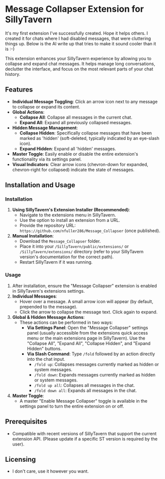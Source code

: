 # Message Collapser Extension for SillyTavern
It's my first extension I've successfully created. Hope it helps others. I created it for chats where I had disabled messages, that were cluttering things up. Below is the AI write up that tries to make it sound cooler than it is :-)

This extension enhances your SillyTavern experience by allowing you to collapse and expand chat messages. It helps manage long conversations, declutter the interface, and focus on the most relevant parts of your chat history.

## Features

*   **Individual Message Toggling**: Click an arrow icon next to any message to collapse or expand its content.
*   **Global Actions**:
    *   **Collapse All**: Collapse all messages in the current chat.
    *   **Expand All**: Expand all previously collapsed messages.
*   **Hidden Message Management**:
    *   **Collapse Hidden**: Specifically collapse messages that have been marked as 'hidden' (soft-deleted, typically indicated by an eye-slash icon).
    *   **Expand Hidden**: Expand all 'hidden' messages.
*   **Master Toggle**: Easily enable or disable the entire extension's functionality via its settings panel.
*   **Visual Indicators**: Clear arrow icons (chevron-down for expanded, chevron-right for collapsed) indicate the state of messages.

## Installation and Usage

### Installation

1.  **Using SillyTavern's Extension Installer (Recommended)**:
    *   Navigate to the extensions menu in SillyTavern.
    *   Use the option to install an extension from a URL.
    *   Provide the repository URL: `https://github.com/nfuller286/Message_Collapser` (once published).
2.  **Manual Installation**:
    *   Download the `Message_Collapser` folder.
    *   Place it into your `/SillyTavern/public/extensions/` or `/SillyTavern/extensions/` directory (refer to your SillyTavern version's documentation for the correct path).
    *   Restart SillyTavern if it was running.

### Usage

1.  After installation, ensure the "Message Collapser" extension is enabled in SillyTavern's extensions settings.
2.  **Individual Messages**:
    *   Hover over a message. A small arrow icon will appear (by default, prepended to the message).
    *   Click the arrow to collapse the message text. Click again to expand.
3.  **Global & Hidden Message Actions**:
    *   These actions can be performed in two ways:
        *   **Via Settings Panel**: Open the "Message Collapser" settings panel (usually accessible from the extensions quick access menu or the main extensions page in SillyTavern). Use the "Collapse All", "Expand All", "Collapse Hidden", and "Expand Hidden" buttons.
        *   **Via Slash Command**: Type `/fold` followed by an action directly into the chat input.
            *   `/fold up`: Collapses messages currently marked as hidden or system messages.
            *   `/fold down`: Expands messages currently marked as hidden or system messages.
            *   `/fold up all`: Collapses all messages in the chat.
            *   `/fold down all`: Expands all messages in the chat.
4.  **Master Toggle**:
    *   A master "Enable Message Collapser" toggle is available in the settings panel to turn the entire extension on or off.

## Prerequisites

*   Compatible with recent versions of SillyTavern that support the current extension API. (Please update if a specific ST version is required by the user).

## Licensing
* I don't care, use it however you want. 
